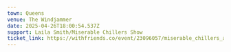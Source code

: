 ```yaml
---
town: Queens
venue: The Windjammer
date: 2025-04-26T18:00:54.537Z
support: Laila Smith/Miserable Chillers Show
ticket_link: https://withfriends.co/event/23096057/miserable_chillers_asalaus_laila_smith?fbclid=PAZXh0bgNhZW0CMTEAAadHNAdRbotgbYmihL-yqmXaIKAmt9UN5tvyhZytCC9ZYSKgHzO3xCKf8y7E3w_aem_QzR0AsKS_OT7potFFUYBPg
---
```

